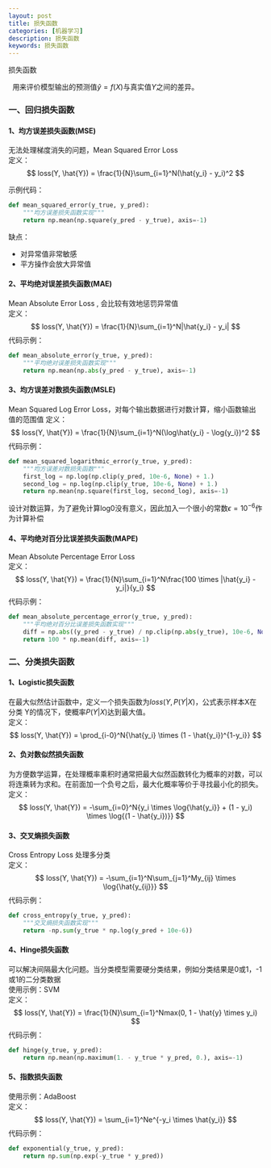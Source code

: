 ```yaml
---
layout: post
title: 损失函数
categories: [机器学习]
description: 损失函数
keywords: 损失函数
---
```

损失函数

&nbsp;&nbsp;用来评价模型输出的预测值$\hat{y} = f(X)$与真实值$Y$之间的差异。

### 一、回归损失函数

#### 1、均方误差损失函数(MSE)
无法处理梯度消失的问题，Mean Squared Error Loss  
定义：
$$
loss(Y, \hat{Y}) = \frac{1}{N}\sum_{i=1}^N(\hat{y_i} - y_i)^2
$$

示例代码：
```python
def mean_squared_error(y_true, y_pred):
    """均方误差损失函数实现"""
    return np.mean(np.square(y_pred - y_true), axis=-1)
```
缺点：  
* 对异常值非常敏感
* 平方操作会放大异常值

#### 2、平均绝对误差损失函数(MAE)
Mean Absolute Error Loss , 会比较有效地惩罚异常值  
定义：
$$
loss(Y, \hat{Y}) = \frac{1}{N}\sum_{i=1}^N|\hat{y_i} - y_i|
$$
代码示例：
```python
def mean_absolute_error(y_true, y_pred):
    """平均绝对误差损失函数实现"""
    return np.mean(np.abs(y_pred - y_true), axis=-1)
```

#### 3、均方误差对数损失函数(MSLE)
Mean Squared Log Error Loss，对每个输出数据进行对数计算，缩小函数输出值的范围值
定义：
$$
loss(Y, \hat{Y}) = \frac{1}{N}\sum_{i=1}^N(\log\hat{y_i} - \log{y_i})^2
$$
代码示例：
```python
def mean_squared_logarithmic_error(y_true, y_pred):
    """均方误差对数损失函数"""
    first_log = np.log(np.clip(y_pred, 10e-6, None) + 1.)
    second_log = np.log(np.clip(y_true, 10e-6, None) + 1.)
    return np.mean(np.square(first_log, second_log), axis=-1)
```
设计对数运算，为了避免计算log0没有意义，因此加入一个很小的常数$\epsilon=10^{-6}$作为计算补偿

#### 4、平均绝对百分比误差损失函数(MAPE)
Mean Absolute Percentage Error Loss  
定义：
$$
loss(Y, \hat{Y}) = \frac{1}{N}\sum_{i=1}^N\frac{100 \times |\hat{y_i} - y_i|}{y_i}
$$
代码示例：
```python
def mean_absolute_percentage_error(y_true, y_pred):
    """平均绝对百分比误差损失函数实现"""
    diff = np.abs((y_pred - y_true) / np.clip(np.abs(y_true), 10e-6, None))
    return 100 * np.mean(diff, axis=-1)
```

### 二、分类损失函数
#### 1、Logistic损失函数
在最大似然估计函数中，定义一个损失函数为$loss(Y, P(Y|X)$，公式表示样本X在分类 Y的情况下，使概率$P(Y|X)$达到最大值。  
定义：
$$ 
loss(Y, \hat{Y}) = \prod_{i-0}^N{\hat{y_i} \times (1 - \hat{y_i})^{1-y_i}}
$$

#### 2、负对数似然损失函数
为方便数学运算，在处理概率乘积时通常把最大似然函数转化为概率的对数，可以将连乘转为求和。在前面加一个负号之后，最大化概率等价于寻找最小化的损失。  
定义：
$$ 
loss(Y, \hat{Y}) = -\sum_{i=0}^N{y_i \times \log{\hat{y_i}} + (1 - y_i) \times \log{(1 - \hat{y_i})}}
$$

#### 3、交叉熵损失函数
Cross Entropy Loss 处理多分类   
定义：
$$
loss(Y, \hat{Y}) = -\sum_{i=1}^N\sum_{j=1}^My_{ij} \times \log{\hat{y_{ij}}}
$$
代码示例：
```python
def cross_entropy(y_true, y_pred):
    """交叉熵损失函数实现"""
    return -np.sum(y_true * np.log(y_pred + 10e-6))
```

#### 4、Hinge损失函数
可以解决间隔最大化问题。当分类模型需要硬分类结果，例如分类结果是0或1，-1或1的二分类数据  
使用示例：SVM  
定义：
$$
loss(Y, \hat{Y}) = \frac{1}{N}\sum_{i=1}^Nmax(0, 1 - \hat{y} \times y_i)
$$
代码示例：
```python
def hinge(y_true, y_pred):
    return np.mean(np.maximum(1. - y_true * y_pred, 0.), axis=-1)
```

#### 5、指数损失函数
使用示例：AdaBoost  
定义：
$$
loss(Y, \hat{Y}) = \sum_{i=1}^Ne^{-y_i \times \hat{y_i}}
$$
代码示例：
```python
def exponential(y_true, y_pred):
    return np.sum(np.exp(-y_true * y_pred))
```